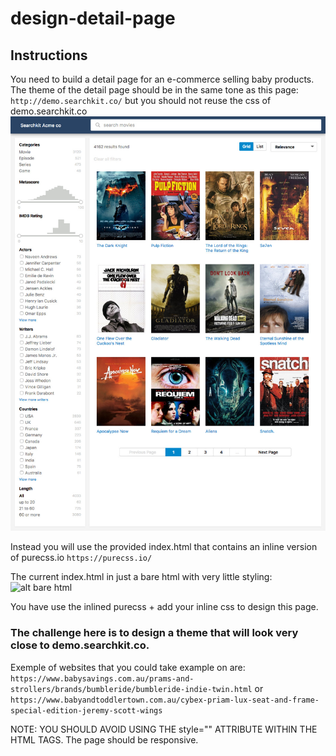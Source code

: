 # design-detail-page

## Instructions

You need to build a detail page for an e-commerce selling baby products.
The theme of the detail page should be in the same tone as this page:
`http://demo.searchkit.co/` but you should not reuse the css of demo.searchkit.co
![alt searchkit theme](./searchkit.co_.jpg)

Instead you will use the provided index.html that contains an inline 
version of purecss.io `https://purecss.io/`

The current index.html in just a bare html with very little styling:
![alt bare html](./detail.html.jpg.jpg)

You have use the inlined purecss + add your inline css to design this page.

### The challenge here is to design a theme that will look very close to demo.searchkit.co.

Exemple of websites that you could take example on are:
`https://www.babysavings.com.au/prams-and-strollers/brands/bumbleride/bumbleride-indie-twin.html`
or 
`https://www.babyandtoddlertown.com.au/cybex-priam-lux-seat-and-frame-special-edition-jeremy-scott-wings`

NOTE: YOU SHOULD AVOID USING THE style="" ATTRIBUTE WITHIN THE HTML TAGS.
The page should be responsive.
